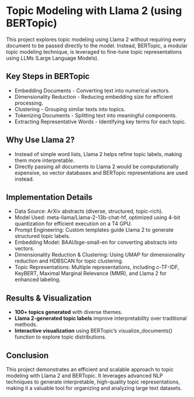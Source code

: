 # Topic Modeling with Llama 2 (using BERTopic)
This project explores topic modeling using Llama 2 without requiring every document to be passed directly to the model. Instead, BERTopic, a modular topic modeling technique, is leveraged to fine-tune topic representations using LLMs (Large Language Models).

## Key Steps in BERTopic
- Embedding Documents - Converting text into numerical vectors.
- Dimensionality Reduction - Reducing embedding size for efficient processing.
- Clustering - Grouping similar texts into topics.
- Tokenizing Documents - Splitting text into meaningful components.
- Extracting Representative Words - Identifying key terms for each topic.

## Why Use Llama 2?
- Instead of simple word lists, Llama 2 helps refine topic labels, making them more interpretable.
- Directly passing all documents to Llama 2 would be computationally expensive, so vector databases and BERTopic representations are used instead.

## Implementation Details
- Data Source: ArXiv abstracts (diverse, structured, topic-rich).
- Model Used: meta-llama/Llama-2-13b-chat-hf, optimized using 4-bit quantization for efficient execution on a T4 GPU.
- Prompt Engineering: Custom templates guide Llama 2 to generate structured topic labels.
- Embedding Model: BAAI/bge-small-en for converting abstracts into vectors.
- Dimensionality Reduction & Clustering: Using UMAP for dimensionality reduction and HDBSCAN for topic clustering.
- Topic Representations: Multiple representations, including c-TF-IDF, KeyBERT, Maximal Marginal Relevance (MMR), and Llama 2 for enhanced labeling.

## Results & Visualization
- **100+ topics generated** with diverse themes.
- **Llama 2-generated topic labels** improve interpretability over traditional methods.
- **Interactive visualization** using BERTopic’s visualize_documents() function to explore topic distributions.

## Conclusion
This project demonstrates an efficient and scalable approach to topic modeling with Llama 2 and BERTopic. It leverages advanced NLP techniques to generate interpretable, high-quality topic representations, making it a valuable tool for organizing and analyzing large text datasets.







